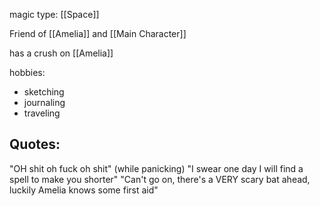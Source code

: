 magic type: [[Space]]

Friend of [[Amelia]] and [[Main Character]]

has a crush on [[Amelia]]

hobbies:
* sketching
* journaling
* traveling

## Quotes:
"OH shit oh fuck oh shit" (while panicking)
"I swear one day I will find a spell to make you shorter"
"Can't go on, there's a VERY scary bat ahead, luckily Amelia knows some first aid"
